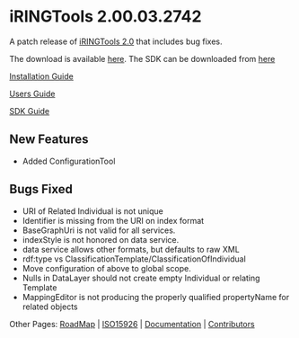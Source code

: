 # **iRINGTools** 2.00.03.2742 #

A patch release of [iRINGTools 2.0](http://code.google.com/p/iring-tools/wiki/ReleaseNotice_203) that includes bug fixes.

The download is available [here](http://iring-tools.googlecode.com/files/iRINGTools-2.0.3.zip).
The SDK can be downloaded from [here](http://iring-tools.googlecode.com/files/iRINGTools-SDK-2.0.3.zip)

[Installation Guide](http://iring-tools.googlecode.com/files/iRINGTools_Installation_Guide_v2.0.1.pdf)

[Users Guide](http://iring-tools.googlecode.com/files/iRINGTools_Users_Guide_v2.0.1.pdf)

[SDK Guide](http://iring-tools.googlecode.com/files/iRINGTools_SDK_Guide_v2.0.2.pdf)

## New Features ##
  * Added ConfigurationTool

## Bugs Fixed ##
  * URI of Related Individual is not unique
  * Identifier is missing from the URI on index format
  * BaseGraphUri is not valid for all services.
  * indexStyle is not honored on data service.
  * data service allows other formats, but defaults to raw XML
  * rdf:type vs ClassificationTemplate/ClassificationOfIndividual
  * Move configuration of above to global scope.
  * Nulls in DataLayer should not create empty Individual or relating Template
  * MappingEditor is not producing the properly qualified propertyName for related objects

Other Pages: [RoadMap](RoadMap.md) | [ISO15926](ISO15926.md) | [Documentation](Documentation.md) | [Contributors](Contributors.md)